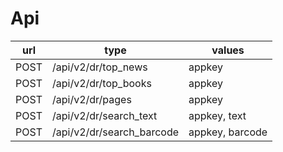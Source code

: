 # Api

| url | type | values |
| --- | ---  | ---    |
| POST | /api/v2/dr/top_news | appkey |
| POST | /api/v2/dr/top_books | appkey |
| POST | /api/v2/dr/pages | appkey |
| POST | /api/v2/dr/search_text | appkey, text |
| POST | /api/v2/dr/search_barcode | appkey, barcode |
